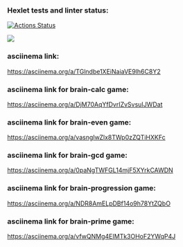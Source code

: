 ### Hexlet tests and linter status:

[![Actions Status](https://github.com/Motrieg/frontend-project-44/workflows/hexlet-check/badge.svg)](https://github.com/Motrieg/frontend-project-44/actions)

<a href="https://codeclimate.com/github/Motrieg/frontend-project-44/maintainability"><img src="https://api.codeclimate.com/v1/badges/2f3e9f8ec703c5db70ed/maintainability" /></a>

### asciinema link:

https://asciinema.org/a/TGlndbe1XEiNaiaVE9lh6C8Y2

### asciinema link for brain-calc game:

https://asciinema.org/a/DjM70AqYfDvrIZvSvsuIJWDat

### asciinema link for brain-even game:

https://asciinema.org/a/vasngIwZlx8TWp0zZQTiHXKFc

### asciinema link for brain-gcd game:

https://asciinema.org/a/0paNgTWFGL14mjF5XYrkCAWDN

### asciinema link for brain-progression game:

https://asciinema.org/a/NDR8AmELpDBf14o9h78YtZQbO

### asciinema link for brain-prime game:

https://asciinema.org/a/vfwQNMg4EIMTk3OHoF2YWqP4J
